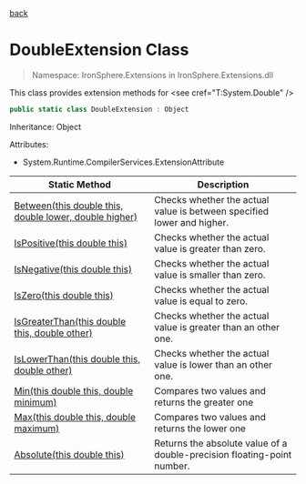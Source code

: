 ﻿[back](/IronSphere.Extensions/types)

# DoubleExtension Class

> Namespace: IronSphere.Extensions in  IronSphere.Extensions.dll

This class provides extension methods for &lt;see cref=&quot;T:System.Double&quot; /&gt;

```csharp
public static class DoubleExtension : Object
```
Inheritance: Object



Attributes:

* System.Runtime.CompilerServices.ExtensionAttribute



| Static Method | Description |
| --- | --- |
| [Between(this double this, double lower, double higher)](DoubleExtension_Between(Double,Double,Double)) | Checks whether the actual value is between specified lower and higher. |
| [IsPositive(this double this)](DoubleExtension_IsPositive(Double)) | Checks whether the actual value is greater than zero. |
| [IsNegative(this double this)](DoubleExtension_IsNegative(Double)) | Checks whether the actual value is smaller than zero. |
| [IsZero(this double this)](DoubleExtension_IsZero(Double)) | Checks whether the actual value is equal to zero. |
| [IsGreaterThan(this double this, double other)](DoubleExtension_IsGreaterThan(Double,Double)) | Checks whether the actual value is greater than an other one. |
| [IsLowerThan(this double this, double other)](DoubleExtension_IsLowerThan(Double,Double)) | Checks whether the actual value is lower than an other one. |
| [Min(this double this, double minimum)](DoubleExtension_Min(Double,Double)) | Compares two values and returns the greater one |
| [Max(this double this, double maximum)](DoubleExtension_Max(Double,Double)) | Compares two values and returns the lower one |
| [Absolute(this double this)](DoubleExtension_Absolute(Double)) | Returns the absolute value of a double-precision floating-point number. |

